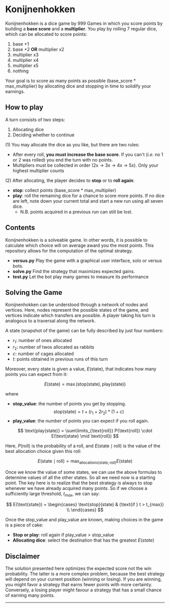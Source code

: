 # Konijnenhokken
Konijnenhokken is a dice game by 999 Games in which you score points by building a **base score** and a **multiplier**. You play by rolling 7 regular dice, which can be allocated to score points:
1. base +1 
2. base +2 **OR** multiplier x2
3. multiplier x3
4. multiplier x4
5. multiplier x5
6. nothing

Your goal is to score as many points as possible (base_score * max_multiplier) by allocating dice and stopping in time to solidify your earnings.

## How to play
 A turn consists of two steps:
1. Allocating dice
2. Deciding whether to continue

 (1) You may allocate the dice as you like, but there are two rules:
- After every roll, **you must increase the base score**. If you can't (*i.e.* no 1 or 2 was rolled) you end the turn with no points.
- Multipliers must be collected in order (2x -> 3x -> 4x -> 5x). Only your highest multiplier counts

(2) After allocating, the player decides to **stop** or to **roll again**:
 - **stop**: collect points (base_score * max_multiplier)
 - **play**: roll the remaining dice for a chance to score more points. If no dice are left, note down your current total and start a new run using all seven dice.
    * N.B. points acquired in a previous run can still be lost.

## Contents
Konijnenhokken is a solveable game. In other words, it is possible to calculate which choice will on average award you the most points. This repository allows for the computation of the optimal strategy.

 - **versus.py** Play the game with a graphical user interface, solo or versus bots.
 - **solve.py** Find the strategy that maximizes expected gains.
 - **test.py** Let the bot play many games to measure its performance

## Solving the Game
Konijnenhokken can be understood through a network of nodes and vertices. Here, nodes represent the possible states of the game, and vertices indicate which transfers are possible. A player taking his turn is analogous to a traversal along the network.

A state (snapshot of the game) can be fully described by just four numbers:
- $r_1$: number of ones allocated
- $r_2$: number of twos allocated as rabbits
- $c$: number of cages allocated
- $t$: points obtained in previous runs of this turn

Moreover, every state is given a value, $E(\text{state})$, that indicates how many points you can expect from it:

$$E(\text{state}) = \max(\text{stop(state)}, \text{play(state)})$$

where

-  **stop_value**: the number of points you get by stopping.
   $$\text{stop(state)} = t + (r_1 + 2r_2) * (1 + c)$$
-  **play_value**: the number of points you can expect if you roll again.

$$ \text{play(state)} = \sum\limits_{\text{roll}} P(\text{roll}) \cdot E(\text{state} \mid \text{roll}) $$

Here, $P(\text{roll})$ is the probability of a roll, and $E(\text{state} \mid \text{roll})$ is the value of the best allocation choice given this roll:

$$
E(\text{state} \mid \text{roll}) = \max_{\text{allocations}(\text{state}, \text{roll})} E(\text{state})
$$

Once we know the value of some states, we can use the above formulas to determine values of all the other states. So all we need now is a starting point. The key here is to realize that the best strategy is always to stop whenever we have already acquired many points. So if we choose a sufficiently large threshold, $t_{max}$, we can say:

$$
E(\text{state}) = 
\begin{cases}
\text{stop}(state) & (\text{if } t > t_{max}) \\
\end{cases}
$$

Once the stop_value and play_value are known, making choices in the game is a piece of cake:
 - **Stop or play**: roll again if play_value > stop_value
 - **Allocating dice**: select the destination that has the greatest $E(state)$



## Disclaimer
The solution presented here optimizes the expected score not the win probability. The latter is a more complex problem, because the best strategy will depend on your current position (winning or losing). If you are winning, you might favor a strategy that earns fewer points with more certainty. Conversely, a losing player might favour a strategy that has a small chance of earning many points.

---
